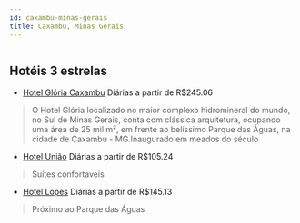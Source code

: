 ```yaml
---
id: caxambu-minas-gerais
title: Caxambu, Minas Gerais
---
```


<center><img src="http://media.omnibees.com/Images/5338/Property/141633.jpg" alt="" /></center>


## Hotéis 3 estrelas

-    [Hotel Glória Caxambu](https://www.hurb.com/hoteis/caxambu/hotel-gloria-caxambu-OMN-5338?cmp=18055) Diárias a partir de R$245.06
   > O Hotel Glória localizado no maior complexo hidromineral do mundo, no Sul de Minas Gerais, conta com clássica arquitetura, ocupando uma área de 25 mil m², em frente ao belíssimo Parque das Águas, na cidade de Caxambu - MG.Inaugurado em meados do século 
-    [Hotel União](https://www.hurb.com/hoteis/caxambu/hotel-uniao-5794?cmp=18055) Diárias a partir de R$105.24
   > Suítes confortaveis
-    [Hotel Lopes](https://www.hurb.com/hoteis/caxambu/hotel-lopes-3446?cmp=18055) Diárias a partir de R$145.13
   > Próximo ao Parque das Águas
